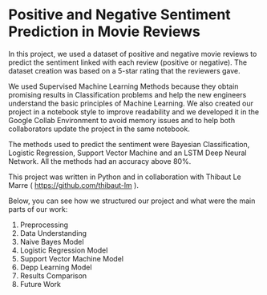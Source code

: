 # Positive and Negative Sentiment Prediction in Movie Reviews

In this project, we used a dataset of positive and negative movie reviews to predict the sentiment linked with each review (positive or negative). 
The dataset creation was based on a 5-star rating that the reviewers gave. 

We used Supervised Machine Learning Methods because they obtain promising results in Classification problems and help the new engineers understand the basic principles of Machine Learning. We also created our project in a notebook style to improve readability and we developed it in the Google Collab Environment to avoid memory issues and to help both collaborators update the project in the same notebook.

The methods used to predict the sentiment were Bayesian Classification, Logistic Regression, Support Vector Machine and an LSTM Deep Neural Network. All the methods had an accuracy above 80%.

This project was written in Python and in collaboration with Thibaut Le Marre ( https://github.com/thibaut-lm ).

Below, you can see how we structured our project and what were the main parts of our work:
1. Preprocessing
2. Data Understanding
3. Naive Bayes Model
4. Logistic Regression Model
5. Support Vector Machine Model
6. Depp Learning Model
7. Results Comparison
8. Future Work
